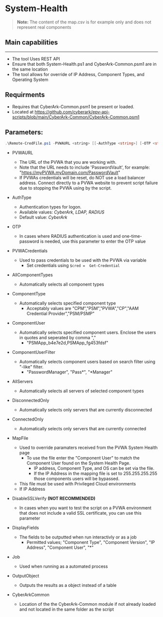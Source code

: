 # System-Health

> **Note:** The content of the map.csv is for example only and does not represent real components

## Main capabilities
-----------------
* The tool Uses REST API
* Ensure that both System-Health.ps1 and CyberArk-Common.psm1 are in the same location
* The tool allows for override of IP Address, Component Types, and Operating System


## Requirments
* Requires that CyberArk-Common.psm1 be present or loaded.
* Located at https://github.com/cyberark/epv-api-scripts/blob/main/CyberArk-Common/CyberArk-Common.psm1

## Parameters:
```powershell
.\Remote-CredFile.ps1 -PVWAURL <string> [[-AuthType <string>] [-OTP <string>] [-PVWACredentials <PSCredential>] [-AllComponentTypes] [-ComponentType <string>] [-ComponentUser <string>] [-ComponentUserFilter <string>] [-AllServers] [-ConnectedOnly] [-DisconnectedOnly] [-MapFile <string>] [-DisableSSLVerify] [-Job] [-OutputObject] [-CyberArkCommon]]
```
- PVWAURL
	- The URL of the PVWA that you are working with. 
	- Note that the URL needs to include 'PasswordVault', for example: "https://myPVWA.myDomain.com/PasswordVault"
	- If PVWAs credentials will be reset, do NOT use a load balancer address. Connect directly to a PVWA website to prevent script failure due to stopping the PVWA using by the script.

- AuthType
	- Authentication types for logon. 
	- Available values: _CyberArk, LDAP, RADIUS_
	- Default value: _CyberArk_
- OTP
	- In cases where RADIUS authentication is used and one-time-password is needed, use this parameter to enter the OTP value

- PVWACredentials
    - Used to pass credentials to be used with the PVWA via variable
        - Set credentials using ```$cred =  Get-Credential ```

- AllComponentTypes
    - Automatically selects all component types
- ComponentType
    - Automatically selects specified component type
        - Acceptably values are "CPM","PSM","PVWA","CP","AAM Credential Provider","PSM/PSMP"
- ComponentUser
    - Automatically selects specified component users. Enclose the users in quotes and seperated by comma ","
        - "PSMApp_b4e7e2d,PSMApp_fg453fdsf"
- ComponentUserFilter
    - Automatically selects component users based on search filter using "-like" filter.
        - "PasswordManager", "Pass*", "*Manager"

- AllServers
    - Automatically selects all servers of selected component types
- DisconnectedOnly
    - Automatically selects only servers that are currently disconnected
- ConnectedOnly
    - Automatically selects only servers that are currently connected

- MapFile
    - Used to override paramaters received from the PVWA System Health page
        - To use the file enter the "Component User" to match the Component User found on the System Health Page.
            - IP address, Component Type, and OS can be set via the file.
            - If the IP Address in the mapping file is set to 255.255.255.255 those components users will be bypassed. 
    - This file must be used with Privileged Cloud environments
    - If IP Address 

- DisableSSLVerify
	**(NOT RECOMMENDED)**
	- In cases when you want to test the script on a PVWA environment that does not include a valid SSL certificate, you can use this parameter

- DisplayFields
    - The fields to be outputted when run interactivly or as a job
        - Permitted values; "Component Type", "Component Version", "IP Address", "Component User", "*"
- Job
    - Used when running as a automated process

- OutputObject
    - Outputs the results as a object instead of a table

- CyberArkCommon
    - Location of the the CyberArk-Common module if not already loaded and not located in the same folder as the script
